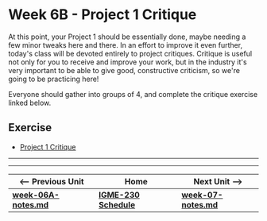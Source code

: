 # Week 6B - Project 1 Critique
At this point, your Project 1 should be essentially done, maybe needing a few minor tweaks here and there. 
In an effort to improve it even further, today's class will be devoted entirely to project critiques. Critique is useful not only for you to receive and improve your work, but in the industry it's very important to be able to give good, constructive criticism, so we're going to be practicing here!

Everyone should gather into groups of 4, and complete the critique exercise linked below.

## Exercise
- [Project 1 Critique](https://github.com/tonethar/IGME-230-Master/tree/master/exercises/week-5/Project-1-Critique.docx)

<hr><hr>

| <-- Previous Unit | Home | Next Unit -->
| --- | --- | --- 
| [**week-06A-notes.md**](week-06A-notes.md)     |  [**IGME-230 Schedule**](../schedule.md) | [**week-07-notes.md**](week-07-notes.md)


